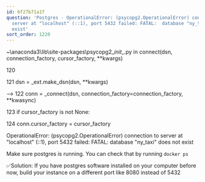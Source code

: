 ```yaml
---
id: 6f27b71a1f
question: 'Postgres - OperationalError: (psycopg2.OperationalError) connection to
  server at "localhost" (::1), port 5432 failed: FATAL:  database "ny_taxi" does not
  exist'
sort_order: 1220
---
```


~\anaconda3\lib\site-packages\psycopg2\__init__.py in connect(dsn, connection_factory, cursor_factory, **kwargs)

120

121     dsn = _ext.make_dsn(dsn, **kwargs)

--> 122     conn = _connect(dsn, connection_factory=connection_factory, **kwasync)

123     if cursor_factory is not None:

124         conn.cursor_factory = cursor_factory

OperationalError: (psycopg2.OperationalError) connection to server at "localhost" (::1), port 5432 failed: FATAL:  database "ny_taxi" does not exist

Make sure postgres is running. You can check that by running `docker ps`

✅Solution: If you have postgres software installed on your computer before now, build your instance on a different port like 8080 instead of 5432

